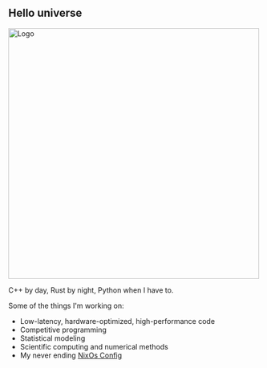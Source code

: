 ## Hello universe
<div align="left">
    <img src="img/xbazzi.png" alt="Logo" width="500px" />
</div>
<div>

C++ by day, Rust by night, Python when I have to.

Some of the things I'm working on:

- Low-latency, hardware-optimized, high-performance code
- Competitive programming
- Statistical modeling
- Scientific computing and numerical methods
- My never ending [NixOs Config](https://github.com/xbazzi/nixos-config)
